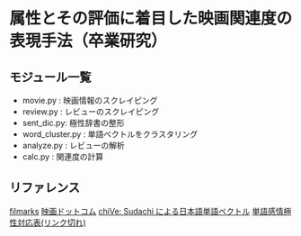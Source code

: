 # 属性とその評価に着目した映画関連度の表現手法（卒業研究）

## モジュール一覧
- movie.py : 映画情報のスクレイピング
- review.py : レビューのスクレイピング
- sent_dic.py: 極性辞書の整形
- word_cluster.py : 単語ベクトルをクラスタリング
- analyze.py : レビューの解析
- calc.py : 関連度の計算

## リファレンス
[filmarks](https://filmarks.com/)
[映画ドットコム](https://eiga.com/)
[chiVe: Sudachi による日本語単語ベクトル](https://github.com/WorksApplications/chiVe)
[単語感情極性対応表(リンク切れ)](http://www.lr.pi.titech.ac.jp/~takamura/pndic_ja.html)
